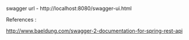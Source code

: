 swagger url - http://localhost:8080/swagger-ui.html

References : 

http://www.baeldung.com/swagger-2-documentation-for-spring-rest-api